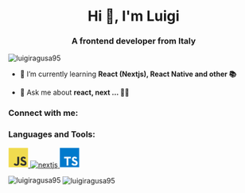 <h1 align="center">Hi 👋, I'm Luigi</h1>
<h3 align="center">A frontend developer from Italy</h3>

<p align="left"> <img src="https://komarev.com/ghpvc/?username=luigiragusa95&label=Profile%20views&color=0e75b6&style=flat" alt="luigiragusa95" /> </p>

- 🌱 I’m currently learning **React (Nextjs), React Native and other 📚**

- 💬 Ask me about **react, next ... 👨‍💻**

<h3 align="left">Connect with me:</h3>
<p align="left">
</p>

<h3 align="left">Languages and Tools:</h3>
<p align="left"> <a href="https://developer.mozilla.org/en-US/docs/Web/JavaScript" target="_blank" rel="noreferrer"> <img src="https://raw.githubusercontent.com/devicons/devicon/master/icons/javascript/javascript-original.svg" alt="javascript" width="40" height="40"/> </a> <a href="https://nextjs.org/" target="_blank" rel="noreferrer"> <img src="https://cdn.worldvectorlogo.com/logos/nextjs-2.svg" alt="nextjs" width="40" height="40"/> </a> <a href="https://www.typescriptlang.org/" target="_blank" rel="noreferrer"> <img src="https://raw.githubusercontent.com/devicons/devicon/master/icons/typescript/typescript-original.svg" alt="typescript" width="40" height="40"/> </a> </p>

<p><img align="left" src="https://github-readme-stats.vercel.app/api/top-langs?username=luigiragusa95&show_icons=true&locale=en&layout=compact" alt="luigiragusa95" /></p>

<p>&nbsp;<img align="center" src="https://github-readme-stats.vercel.app/api?username=luigiragusa95&show_icons=true&locale=en" alt="luigiragusa95" /></p>






